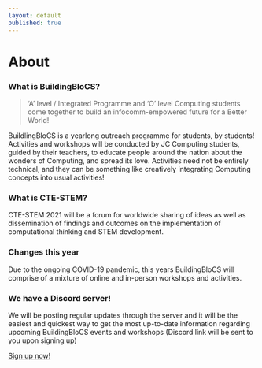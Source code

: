 ```yaml
---
layout: default
published: true
---
```


# About

### What is BuildingBloCS?

> &lsquo;A&rsquo; level / Integrated Programme and &lsquo;O&rsquo; level Computing students come together to build an infocomm-empowered future for a Better World!

BuildlingBloCS is a yearlong outreach programme for students, by students! Activities and workshops will be conducted by JC Computing students, guided by their teachers, to educate people around the nation about the wonders of Computing, and spread its love. Activities need not be entirely technical, and they can be something like creatively integrating Computing concepts into usual activities!

### What is CTE-STEM?

CTE-STEM 2021 will be a forum for worldwide sharing of ideas as well as dissemination of findings and outcomes on the implementation of computational thinking and STEM development.

### Changes this year

Due to the ongoing COVID-19 pandemic, this years BuildingBloCS will comprise of a mixture of online and in-person workshops and activities.

### We have a Discord server!

We will be posting regular updates through the server and it will be the easiest and quickest way to get the most up-to-date information regarding upcoming BuildingBloCS events and workshops (Discord link will be sent to you upon signing up)

<a class="btn brand" href="{{ site.baseurl }}/join-us/">Sign up now!</a>
